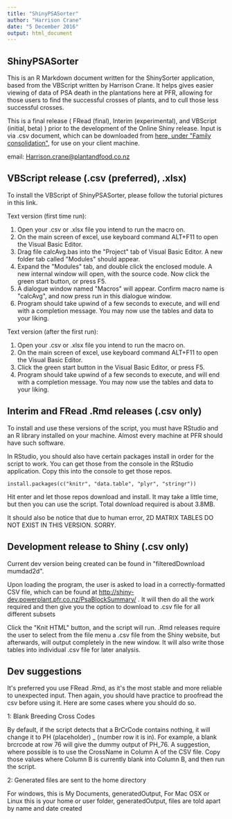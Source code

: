 ```yaml
---
title: "ShinyPSASorter"
author: "Harrison Crane"
date: "5 December 2016"
output: html_document
---
```


## ShinyPSASorter

This is an R Markdown document written for the ShinySorter application, based from the VBScript written by Harrison Crane. It helps gives easier viewing of data of PSA death in the plantations here at PFR, allowing for those users to find the successful crosses of plants, and to cull those less successful crosses.

This is a final release ( FRead (final), Interim (experimental), and VBScript (initial, beta) ) prior to the development of the Online Shiny release. Input is via .csv document, which can be downloaded from <a href="http://shiny.powerplant.pfr.co.nz/PsaBlockSummary/">here, under "Family consolidation"</a>, for use on your client machine.

email: Harrison.crane@plantandfood.co.nz

## VBScript release (.csv (preferred), .xlsx)

To install the VBScript of ShinyPSASorter, please follow the tutorial pictures in this link.

Text version (first time run):

1. Open your .csv or .xlsx file you intend to run the macro on.
2. On the main screen of excel, use keyboard command ALT+F11 to open the Visual Basic Editor.
3. Drag file calcAvg.bas into the "Project" tab of Visual Basic Editor. A new folder tab called "Modules" should appear.
4. Expand the "Modules" tab, and double click the enclosed module. A new internal window will open, with the source code. Now click the green start button, or press F5.
5. A dialogue window named "Macros" will appear. Confirm macro name is "calcAvg", and now press run in this dialogue window.
6. Program should take upwind of a few seconds to execute, and will end with a completion message. You may now use the tables and data to your liking.

Text version (after the first run):

1. Open your .csv or .xlsx file you intend to run the macro on.
2. On the main screen of excel, use keyboard command ALT+F11 to open the Visual Basic Editor.
3. Click the green start button in the Visual Basic Editor, or press F5.
4. Program should take upwind of a few seconds to execute, and will end with a completion message. You may now use the tables and data to your liking.

## Interim and FRead .Rmd releases (.csv only)

To install and use these versions of the script, you must have RStudio and an R library installed on your machine. Almost every machine at PFR should have such software.

In RStudio, you should also have certain packages install in order for the script to work. You can get those from the console in the RStudio application. Copy this into the console to get those repos.

```install.packages(c("knitr", "data.table", "plyr", "stringr"))```

Hit enter and let those repos download and install. It may take a little time, but then you can use the script. Total download required is about 3.8MB.

It should also be notice that due to human error, 2D MATRIX TABLES DO NOT EXIST IN THIS VERSION. SORRY.

## Development release to Shiny (.csv only)

Current dev version being created can be found in "filteredDownload mumdad2d".

Upon loading the program, the user is asked to load in a correctly-formatted CSV file, which can be found at http://shiny-dev.powerplant.pfr.co.nz/PsaBlockSummary/ . It will then do all the work required and then give you the option to download to .csv file for all different subsets

Click the "Knit HTML" button, and the script will run. .Rmd releases require the user to select from the file menu a .csv file from the Shiny website, but afterwards, will output completely in the new window. It will also write those tables into individual .csv file for later analysis.

## Dev suggestions

It's preferred you use FRead .Rmd, as it's the most stable and more reliable to unexpected input. Then again, you should have practice to proofread the csv before using it. Here are some cases where you should do so.

1: Blank Breeding Cross Codes

By default, if the script detects that a BrCrCode contains nothing, it will change it to PH (placeholder) _ (number row it is in). For example, a blank brcrcode at row 76 will give the dummy output of PH_76. A suggestion, where possible is to use the CrossName in Column A of the CSV file. Copy those values where Column B is currently blank into Column B, and then run the script.

2: Generated files are sent to the home directory

For windows, this is My Documents, generatedOutput, For Mac OSX or Linux this is your home or user folder, generatedOutput, files are told apart by name and date created